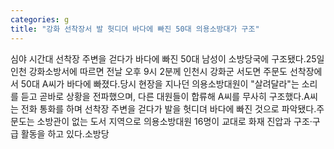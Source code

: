 ```yaml
---
categories: g
title: "강화 선착장서 발 헛디뎌 바다에 빠진 50대 의용소방대가 구조"
---
```

심야 시간대 선착장 주변을 걷다가 바다에 빠진 50대 남성이 소방당국에 구조됐다.25일 인천 강화소방서에 따르면 전날 오후 9시 2분께 인천시 강화군 서도면 주문도 선착장에서 50대 A씨가 바다에 빠졌다.당시 현장을 지나던 의용소방대원이 "살려달라"는 소리를 듣고 곧바로 상황을 전파했으며, 다른 대원들이 합류해 A씨를 무사히 구조했다.A씨는 전화 통화를 하며 선착장 주변을 걷다가 발을 헛디뎌 바다에 빠진 것으로 파악됐다.주문도는 소방관이 없는 도서 지역으로 의용소방대원 16명이 교대로 화재 진압과 구조·구급 활동을 하고 있다.소방당